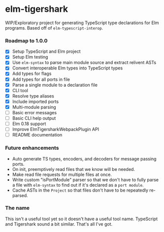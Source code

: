 # elm-tigershark

WIP/Exploratory project for generating TypeScript type declarations for Elm
programs. Based off of `elm-typescript-interop`.

### Roadmap to 1.0.0

- [x] Setup TypeScript and Elm project
- [x] Setup Elm testing
- [x] Use `elm-syntax` to parse main module source and extract relivent ASTs
- [x] Convert interoperable Elm types into TypeScript types
- [x] Add types for flags
- [x] Add types for all ports in file
- [x] Parse a single module to a declaration file
- [x] CLI tool
- [x] Resolve type aliases
- [x] Include imported ports
- [x] Multi-module parsing
- [ ] Basic error messages
- [ ] Basic CLI help output
- [ ] Elm 0.18 support
- [ ] Improve ElmTigersharkWebpackPlugin API
- [ ] README documentation

### Future enhancements

- Auto generate TS types, encoders, and decoders for message passing ports.
- On init, preemptively read files that we know will be needed.
- Make read file requests for multiple files at once.
- Write custom "isPortModule" parser so that we don't have to fully parse a
  file with `elm-syntax` to find out if it's declared as a `port module`.
- Cache ASTs in the `Project` so that files don't have to be repeatedly
  re-parsed.

### The name

This isn't a useful tool yet so it doesn't have a useful tool name. TypeScript
and Tigershark sound a bit similar. That's all I've got.
